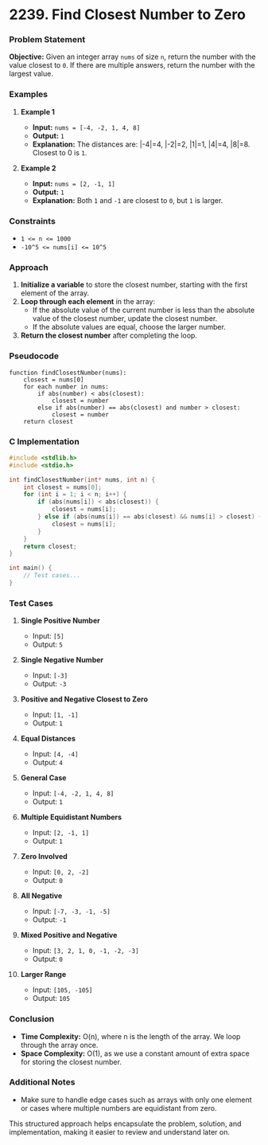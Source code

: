# 2239. Find Closest Number to Zero

### Problem Statement

**Objective:** Given an integer array `nums` of size `n`, return the number with the value closest to `0`. If there are multiple answers, return the number with the largest value.

### Examples

1. **Example 1**
   - **Input:** `nums = [-4, -2, 1, 4, 8]`
   - **Output:** `1`
   - **Explanation:** The distances are: |-4|=4, |-2|=2, |1|=1, |4|=4, |8|=8. Closest to 0 is `1`.

2. **Example 2**
   - **Input:** `nums = [2, -1, 1]`
   - **Output:** `1`
   - **Explanation:** Both `1` and `-1` are closest to `0`, but `1` is larger.

### Constraints

- `1 <= n <= 1000`
- `-10^5 <= nums[i] <= 10^5`

### Approach

1. **Initialize a variable** to store the closest number, starting with the first element of the array.
2. **Loop through each element** in the array:
   - If the absolute value of the current number is less than the absolute value of the closest number, update the closest number.
   - If the absolute values are equal, choose the larger number.
3. **Return the closest number** after completing the loop.

### Pseudocode

```plaintext
function findClosestNumber(nums):
    closest = nums[0]
    for each number in nums:
        if abs(number) < abs(closest):
            closest = number
        else if abs(number) == abs(closest) and number > closest:
            closest = number
    return closest
```

### C Implementation

```c
#include <stdlib.h>
#include <stdio.h>

int findClosestNumber(int* nums, int n) {
    int closest = nums[0]; 
    for (int i = 1; i < n; i++) {
        if (abs(nums[i]) < abs(closest)) {
            closest = nums[i]; 
        } else if (abs(nums[i]) == abs(closest) && nums[i] > closest) {
            closest = nums[i]; 
        }
    }
    return closest;
}

int main() {
    // Test cases...
}
```

### Test Cases

1. **Single Positive Number**
   - Input: `[5]` 
   - Output: `5`
   
2. **Single Negative Number**
   - Input: `[-3]` 
   - Output: `-3`
   
3. **Positive and Negative Closest to Zero**
   - Input: `[1, -1]` 
   - Output: `1`
   
4. **Equal Distances**
   - Input: `[4, -4]` 
   - Output: `4`
   
5. **General Case**
   - Input: `[-4, -2, 1, 4, 8]` 
   - Output: `1`
   
6. **Multiple Equidistant Numbers**
   - Input: `[2, -1, 1]` 
   - Output: `1`
   
7. **Zero Involved**
   - Input: `[0, 2, -2]` 
   - Output: `0`
   
8. **All Negative**
   - Input: `[-7, -3, -1, -5]` 
   - Output: `-1`
   
9. **Mixed Positive and Negative**
   - Input: `[3, 2, 1, 0, -1, -2, -3]` 
   - Output: `0`
   
10. **Larger Range**
    - Input: `[105, -105]` 
    - Output: `105`

### Conclusion

- **Time Complexity:** O(n), where n is the length of the array. We loop through the array once.
- **Space Complexity:** O(1), as we use a constant amount of extra space for storing the closest number.

### Additional Notes

- Make sure to handle edge cases such as arrays with only one element or cases where multiple numbers are equidistant from zero.

This structured approach helps encapsulate the problem, solution, and implementation, making it easier to review and understand later on.